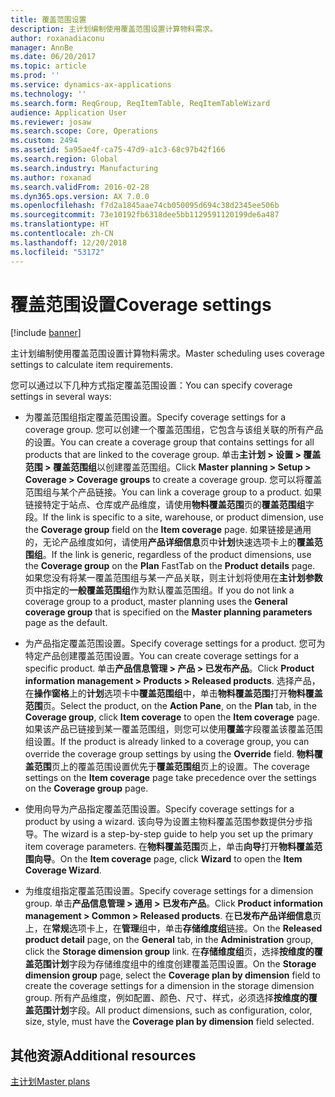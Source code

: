 ```yaml
---
title: 覆盖范围设置
description: 主计划编制使用覆盖范围设置计算物料需求。
author: roxanadiaconu
manager: AnnBe
ms.date: 06/20/2017
ms.topic: article
ms.prod: ''
ms.service: dynamics-ax-applications
ms.technology: ''
ms.search.form: ReqGroup, ReqItemTable, ReqItemTableWizard
audience: Application User
ms.reviewer: josaw
ms.search.scope: Core, Operations
ms.custom: 2494
ms.assetid: 5a95ae4f-ca75-47d9-a1c3-68c97b42f166
ms.search.region: Global
ms.search.industry: Manufacturing
ms.author: roxanad
ms.search.validFrom: 2016-02-28
ms.dyn365.ops.version: AX 7.0.0
ms.openlocfilehash: f7d2a1845aae74cb050095d694c38d2345ee506b
ms.sourcegitcommit: 73e10192fb6318dee5bb1129591120199de6a487
ms.translationtype: HT
ms.contentlocale: zh-CN
ms.lasthandoff: 12/20/2018
ms.locfileid: "53172"
---
```

# <a name="coverage-settings"></a><span data-ttu-id="91cd8-103">覆盖范围设置</span><span class="sxs-lookup"><span data-stu-id="91cd8-103">Coverage settings</span></span>

[!include [banner](../includes/banner.md)]

<span data-ttu-id="91cd8-104">主计划编制使用覆盖范围设置计算物料需求。</span><span class="sxs-lookup"><span data-stu-id="91cd8-104">Master scheduling uses coverage settings to calculate item requirements.</span></span> 

<span data-ttu-id="91cd8-105">您可以通过以下几种方式指定覆盖范围设置：</span><span class="sxs-lookup"><span data-stu-id="91cd8-105">You can specify coverage settings in several ways:</span></span>

-   <span data-ttu-id="91cd8-106">为覆盖范围组指定覆盖范围设置。</span><span class="sxs-lookup"><span data-stu-id="91cd8-106">Specify coverage settings for a coverage group.</span></span> <span data-ttu-id="91cd8-107">您可以创建一个覆盖范围组，它包含与该组关联的所有产品的设置。</span><span class="sxs-lookup"><span data-stu-id="91cd8-107">You can create a coverage group that contains settings for all products that are linked to the coverage group.</span></span> <span data-ttu-id="91cd8-108">单击**主计划 &gt; 设置 &gt; 覆盖范围 &gt; 覆盖范围组**以创建覆盖范围组。</span><span class="sxs-lookup"><span data-stu-id="91cd8-108">Click **Master planning &gt; Setup &gt; Coverage &gt; Coverage groups** to create a coverage group.</span></span> <span data-ttu-id="91cd8-109">您可以将覆盖范围组与某个产品链接。</span><span class="sxs-lookup"><span data-stu-id="91cd8-109">You can link a coverage group to a product.</span></span> <span data-ttu-id="91cd8-110">如果链接特定于站点、仓库或产品维度，请使用**物料覆盖范围**页的**覆盖范围组**字段。</span><span class="sxs-lookup"><span data-stu-id="91cd8-110">If the link is specific to a site, warehouse, or product dimension, use the **Coverage group** field on the **Item coverage** page.</span></span> <span data-ttu-id="91cd8-111">如果链接是通用的，无论产品维度如何，请使用**产品详细信息**页中**计划**快速选项卡上的**覆盖范围组**。</span><span class="sxs-lookup"><span data-stu-id="91cd8-111">If the link is generic, regardless of the product dimensions, use the **Coverage group** on the **Plan** FastTab on the **Product details** page.</span></span> <span data-ttu-id="91cd8-112">如果您没有将某一覆盖范围组与某一产品关联，则主计划将使用在**主计划参数**页中指定的**一般覆盖范围组**作为默认覆盖范围组。</span><span class="sxs-lookup"><span data-stu-id="91cd8-112">If you do not link a coverage group to a product, master planning uses the **General coverage group** that is specified on the **Master planning parameters** page as the default.</span></span>

-   <span data-ttu-id="91cd8-113">为产品指定覆盖范围设置。</span><span class="sxs-lookup"><span data-stu-id="91cd8-113">Specify coverage settings for a product.</span></span> <span data-ttu-id="91cd8-114">您可为特定产品创建覆盖范围设置。</span><span class="sxs-lookup"><span data-stu-id="91cd8-114">You can create coverage settings for a specific product.</span></span> <span data-ttu-id="91cd8-115">单击**产品信息管理 &gt; 产品 &gt; 已发布产品**。</span><span class="sxs-lookup"><span data-stu-id="91cd8-115">Click **Product information management &gt; Products &gt; Released products**.</span></span> <span data-ttu-id="91cd8-116">选择产品，在**操作窗格**上的**计划**选项卡中**覆盖范围组**中，单击**物料覆盖范围**打开**物料覆盖范围**页。</span><span class="sxs-lookup"><span data-stu-id="91cd8-116">Select the product, on the **Action Pane**, on the **Plan** tab, in the **Coverage group**, click **Item coverage** to open the **Item coverage** page.</span></span> <span data-ttu-id="91cd8-117">如果该产品已链接到某一覆盖范围组，则您可以使用**覆盖**字段覆盖该覆盖范围组设置。</span><span class="sxs-lookup"><span data-stu-id="91cd8-117">If the product is already linked to a coverage group, you can override the coverage group settings by using the **Override** field.</span></span> <span data-ttu-id="91cd8-118">**物料覆盖范围**页上的覆盖范围设置优先于**覆盖范围组**页上的设置。</span><span class="sxs-lookup"><span data-stu-id="91cd8-118">The coverage settings on the **Item coverage** page take precedence over the settings on the **Coverage group** page.</span></span>

<!-- -->

-   <span data-ttu-id="91cd8-119">使用向导为产品指定覆盖范围设置。</span><span class="sxs-lookup"><span data-stu-id="91cd8-119">Specify coverage settings for a product by using a wizard.</span></span> <span data-ttu-id="91cd8-120">该向导为设置主物料覆盖范围参数提供分步指导。</span><span class="sxs-lookup"><span data-stu-id="91cd8-120">The wizard is a step-by-step guide to help you set up the primary item coverage parameters.</span></span> <span data-ttu-id="91cd8-121">在**物料覆盖范围**页上，单击**向导**打开**物料覆盖范围向导**。</span><span class="sxs-lookup"><span data-stu-id="91cd8-121">On the **Item coverage** page, click **Wizard** to open the **Item Coverage Wizard**.</span></span>

<!-- -->

- <span data-ttu-id="91cd8-122">为维度组指定覆盖范围设置。</span><span class="sxs-lookup"><span data-stu-id="91cd8-122">Specify coverage settings for a dimension group.</span></span> <span data-ttu-id="91cd8-123">单击**产品信息管理 &gt; 通用 &gt; 已发布产品**。</span><span class="sxs-lookup"><span data-stu-id="91cd8-123">Click **Product information management &gt; Common &gt; Released products**.</span></span> <span data-ttu-id="91cd8-124">在**已发布产品详细信息**页上，在**常规**选项卡上，在**管理**组中，单击**存储维度组**链接。</span><span class="sxs-lookup"><span data-stu-id="91cd8-124">On the **Released product detail** page, on the **General** tab, in the **Administration** group, click the **Storage dimension group** link.</span></span> <span data-ttu-id="91cd8-125">在**存储维度组**页，选择**按维度的覆盖范围计划**字段为存储维度组中的维度创建覆盖范围设置。</span><span class="sxs-lookup"><span data-stu-id="91cd8-125">On the **Storage dimension group** page, select the **Coverage plan by dimension** field to create the coverage settings for a dimension in the storage dimension group.</span></span> <span data-ttu-id="91cd8-126">所有产品维度，例如配置、颜色、尺寸、样式，必须选择**按维度的覆盖范围计划**字段。</span><span class="sxs-lookup"><span data-stu-id="91cd8-126">All product dimensions, such as configuration, color, size, style, must have the **Coverage plan by dimension** field selected.</span></span>



<a name="additional-resources"></a><span data-ttu-id="91cd8-127">其他资源</span><span class="sxs-lookup"><span data-stu-id="91cd8-127">Additional resources</span></span>
--------

[<span data-ttu-id="91cd8-128">主计划</span><span class="sxs-lookup"><span data-stu-id="91cd8-128">Master plans</span></span>](master-plans.md)



